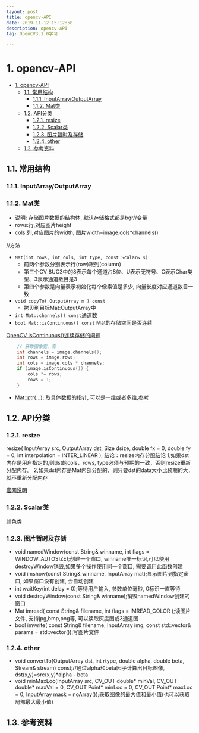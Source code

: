 ```yaml
---
layout: post
title: opencv-API
date: 2019-11-12 15:12:58
description: opencv-API
tag: OpenCV3.1.0学习

---
```

# 1. opencv-API

- [1. opencv-API](#1-opencv-api)
  - [1.1. 常用结构](#11-常用结构)
    - [1.1.1. InputArray/OutputArray](#111-inputarrayoutputarray)
    - [1.1.2. Mat类](#112-mat类)
  - [1.2. API分类](#12-api分类)
    - [1.2.1. resize](#121-resize)
    - [1.2.2. Scalar类](#122-scalar类)
    - [1.2.3. 图片暂时及存储](#123-图片暂时及存储)
    - [1.2.4. other](#124-other)
  - [1.3. 参考资料](#13-参考资料)

## 1.1. 常用结构

### 1.1.1. InputArray/OutputArray

### 1.1.2. Mat类

- 说明: 存储图片数据的结构体, 默认存储格式都是bgr//变量
- rows:行,对应图片height
- cols:列,对应图片的width, 图片width=image.cols*channels()

//方法

- `Mat(int rows, int cols, int type, const Scalar& s)`
  - 前两个参数分别表示行(row)跟列(column)
  - 第三个CV_8UC3中的8表示每个通道占8位、U表示无符号、C表示Char类型、3表示通道数目是3
  - 第四个参数是向量表示初始化每个像素值是多少, 向量长度对应通道数目一致
- `void copyTo( OutputArray m ) const`
  - 拷贝到目标Mat:OutputArray中
- `int Mat::channels() const`通道数
- `bool Mat::isContinuous() const` Mat的存储空间是否连续

[OpenCV isContinuous()连续存储的问题](https://blog.csdn.net/guyuealian/article/details/78614662)

```C++
    // 获取图像宽、高
    int channels = image.channels();
    int rows = image.rows;
    int cols = image.cols * channels;
    if (image.isContinuous()) {
        cols *= rows;         
        rows = 1;
    }
```

- Mat::ptr(...); 取具体数据的指针, 可以是一维或者多维,[参考](https://blog.csdn.net/qq_33485434/article/details/78962040)

## 1.2. API分类

### 1.2.1. resize

resize( InputArray src, OutputArray dst, Size dsize, double fx = 0, double fy = 0, int interpolation = INTER_LINEAR );
结论：resize内存分配结论
1,如果dst内存是用户指定的,则dst的cols，rows, type必须与预期的一致，否则resize重新分配内存。
2,如果dst内存是Mat内部分配的，则只要dst的data大小比预期的大，就不重新分配内存

[官网说明](https://docs.opencv.org/master/da/d54/group__imgproc__transform.html#ga47a974309e9102f5f08231edc7e7529d)

### 1.2.2. Scalar类

颜色类

### 1.2.3. 图片暂时及存储

- void namedWindow(const String& winname, int flags = WINDOW_AUTOSIZE);创建一个窗口, winname唯一标识,可以使用destroyWindow销毁,如果多个操作使用同一个窗口, 需要调用此函数创建
- void imshow(const String& winname, InputArray mat);显示图片到指定窗口, 如果窗口没有创建, 会自动创建
- int waitKey(int delay = 0);等待用户输入, 参数单位毫秒, 0标识一直等待
- void destroyWindow(const String& winname);销毁namedWindow创建的窗口
- Mat imread( const String& filename, int flags = IMREAD_COLOR );读图片文件, 支持jpg,bmp,png等, 可以读取灰度图或3通道图
- bool imwrite( const String& filename, InputArray img, const std::vector<int>& params = std::vector<int>());写图片文件

### 1.2.4. other

- void convertTo(OutputArray dst, int rtype, double alpha, double beta, Stream& stream) const;//通过alpha和beta因子计算出目标图像, dst(x,y)=src(x,y)*alpha - beta
- void minMaxLoc(InputArray src, CV_OUT double* minVal,
                            CV_OUT double* maxVal = 0, CV_OUT Point* minLoc = 0,
                            CV_OUT Point* maxLoc = 0, InputArray mask = noArray());获取图像的最大值和最小值(也可以获取局部最大最小值)

## 1.3. 参考资料
